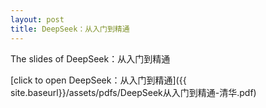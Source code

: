 ```yaml
---
layout: post
title: DeepSeek：从入门到精通
---
```


The slides of DeepSeek：从入门到精通
<!-- readmore -->

[click to open DeepSeek：从入门到精通]({{ site.baseurl}}/assets/pdfs/DeepSeek从入门到精通-清华.pdf)